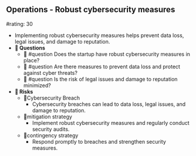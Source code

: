 ## Operations - Robust cybersecurity measures
#rating: 30
- Implementing robust cybersecurity measures helps prevent data loss, legal issues, and damage to reputation.
- **💭 Questions**
  - 💭 #question Does the startup have robust cybersecurity measures in place?
  - 💭 #question Are there measures to prevent data loss and protect against cyber threats?
  - 💭 #question Is the risk of legal issues and damage to reputation minimized?
- **🚨 Risks**
  - 🚨Cybersecurity Breach
    - Cybersecurity breaches can lead to data loss, legal issues, and damage to reputation.
  - 🚨mitigation strategy
    - Implement robust cybersecurity measures and regularly conduct security audits.
  - 🚨contingency strategy
    - Respond promptly to breaches and strengthen security measures.


